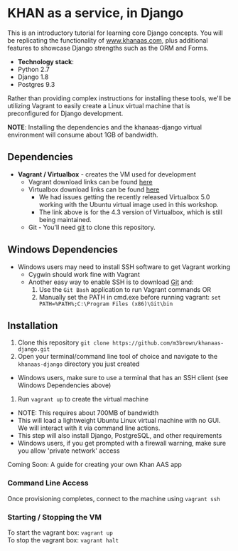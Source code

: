 # KHAN as a service, in Django

This is an introductory tutorial for learning core Django concepts.  You will be replicating the functionality of www.khanaas.com, plus additional features to showcase Django strengths such as the ORM and Forms.

  - **Technology stack**: 
   - Python 2.7
   - Django 1.8
   - Postgres 9.3

Rather than providing complex instructions for installing these tools, we'll be utilizing Vagrant to easily create a Linux virtual machine that is preconfigured for Django development.

**NOTE**: Installing the dependencies and the khanaas-django virtual environment will consume about 1GB of bandwidth.

## Dependencies
- **Vagrant / Virtualbox** - creates the VM used for development
  - Vagrant download links can be found [here](http://www.vagrantup.com/downloads)
  - Virtualbox download links can be found [here](https://www.virtualbox.org/wiki/Download_Old_Builds_4_3)
    - We had issues getting the recently released Virtualbox 5.0 working with the Ubuntu virtual image used in this workshop.
    - The link above is for the 4.3 version of Virtualbox, which is still being maintained.
  - Git - You'll need [git](http://git-scm.com/downloads) to clone this repository.
  
## Windows Dependencies
- Windows users may need to install SSH software to get Vagrant working
  - Cygwin should work fine with Vagrant
  - Another easy way to enable SSH is to download [Git](http://git-scm.com/download/win) and:
    1. Use the `Git Bash` application to run Vagrant commands OR
    2. Manually set the PATH in cmd.exe before running vagrant: `set PATH=%PATH%;C:\Program Files (x86)\Git\bin`

## Installation
1. Clone this repository `git clone https://github.com/m3brown/khanaas-django.git`
1. Open your terminal/command line tool of choice and navigate to the `khanaas-django` directory you just created
 - Windows users, make sure to use a terminal that has an SSH client (see Windows Dependencies above)
1. Run `vagrant up` to create the virtual machine
 - NOTE: This requires about 700MB of bandwidth
 - This will load a lightweight Ubuntu Linux virtual machine with no GUI.  We will interact with it via command line actions.
 - This step will also install Django, PostgreSQL, and other requirements
 - Windows users, if you get prompted with a firewall warning, make sure you allow 'private network' access


Coming Soon: A guide for creating your own Khan AAS app

### Command Line Access
Once provisioning completes, connect to the machine using `vagrant ssh`

### Starting / Stopping the VM
To start the vagrant box: `vagrant up`  
To stop the vagrant box: `vagrant halt`  
